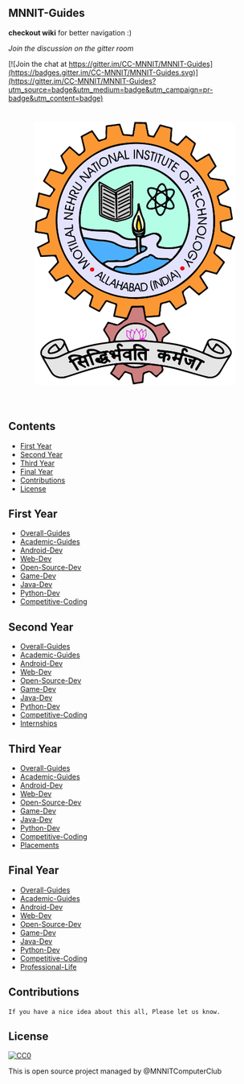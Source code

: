 ## MNNIT-Guides

**checkout wiki** for better navigation :)

*Join the discussion on the gitter room* <br>

[![Join the chat at https://gitter.im/CC-MNNIT/MNNIT-Guides](https://badges.gitter.im/CC-MNNIT/MNNIT-Guides.svg)](https://gitter.im/CC-MNNIT/MNNIT-Guides?utm_source=badge&utm_medium=badge&utm_campaign=pr-badge&utm_content=badge)

<h1 align="center">
	<img width="400" src="https://raw.githubusercontent.com/CC-MNNIT/MNNIT-Guides/master/MNNIT.png" alt="Awesome">
	<br>
	<br>
</h1>

<!--
<p align="center">
	<b>✨ MNNIT Computer Club <a href="https://github.com/CC-MNNIT/">Awesome</a> Resource Hub! ✨</b>
</p>

<br>

<p align="center">
	<a href="home.md">What is an MNNIT guides?</a>&nbsp;&nbsp;&nbsp;
</p>

<br>


<h4 align="center">Support our work by contributing to guide and open source in general</h4>
<br>
-->


## Contents

- [First Year](#First-Year)
- [Second Year](#Second-Year)
- [Third Year](#Third-Year)
- [Final Year](#Final-Year)
- [Contributions](#Contributions)
- [License](#License)

## First Year
	
* [Overall-Guides](./1st-Year-Guides/0.overall-guides.md)
* [Academic-Guides](./1st-Year-Guides/academic-guides.md)
* [Android-Dev](./1st-Year-Guides/android-dev.md)
* [Web-Dev](./1st-Year-Guides/web-dev.md)
* [Open-Source-Dev](./1st-Year-Guides/open-source-dev.md)
* [Game-Dev](./1st-Year-Guides/game-dev.md)
* [Java-Dev](./1st-Year-Guides/java-dev.md)
* [Python-Dev](./1st-Year-Guides/python-dev.md)
* [Competitive-Coding](./1st-Year-Guides/competitive-coding-guides.md)

## Second Year

* [Overall-Guides](./1st-Year-Guides/0.overall-guides.md)
* [Academic-Guides](./1st-Year-Guides/academic-guides.md)
* [Android-Dev](./1st-Year-Guides/android-dev.md)
* [Web-Dev](./1st-Year-Guides/web-dev.md)
* [Open-Source-Dev](./1st-Year-Guides/open-source-dev.md)
* [Game-Dev](./1st-Year-Guides/game-dev.md)
* [Java-Dev](./1st-Year-Guides/java-dev.md)
* [Python-Dev](./1st-Year-Guides/python-dev.md)
* [Competitive-Coding](./1st-Year-Guides/competitive-coding-guides.md)
* [Internships](./1st-Year-Guides/competitive-coding-guides.md)


## Third Year

* [Overall-Guides](./1st-Year-Guides/0.overall-guides.md)
* [Academic-Guides](./1st-Year-Guides/academic-guides.md)
* [Android-Dev](./1st-Year-Guides/android-dev.md)
* [Web-Dev](./1st-Year-Guides/web-dev.md)
* [Open-Source-Dev](./1st-Year-Guides/open-source-dev.md)
* [Game-Dev](./1st-Year-Guides/game-dev.md)
* [Java-Dev](./1st-Year-Guides/java-dev.md)
* [Python-Dev](./1st-Year-Guides/python-dev.md)
* [Competitive-Coding](./1st-Year-Guides/competitive-coding-guides.md)
* [Placements](./1st-Year-Guides/competitive-coding-guides.md)


## Final Year

* [Overall-Guides](./1st-Year-Guides/0.overall-guides.md)
* [Academic-Guides](./1st-Year-Guides/academic-guides.md)
* [Android-Dev](./1st-Year-Guides/android-dev.md)
* [Web-Dev](./1st-Year-Guides/web-dev.md)
* [Open-Source-Dev](./1st-Year-Guides/open-source-dev.md)
* [Game-Dev](./1st-Year-Guides/game-dev.md)
* [Java-Dev](./1st-Year-Guides/java-dev.md)
* [Python-Dev](./1st-Year-Guides/python-dev.md)
* [Competitive-Coding](./1st-Year-Guides/competitive-coding-guides.md)
* [Professional-Life](./1st-Year-Guides/competitive-coding-guides.md)


## Contributions

	If you have a nice idea about this all, Please let us know.


## License

[![CC0](http://mirrors.creativecommons.org/presskit/buttons/88x31/svg/cc-zero.svg)](https://creativecommons.org/publicdomain/zero/1.0/)

This is open source project managed by @MNNITComputerClub
